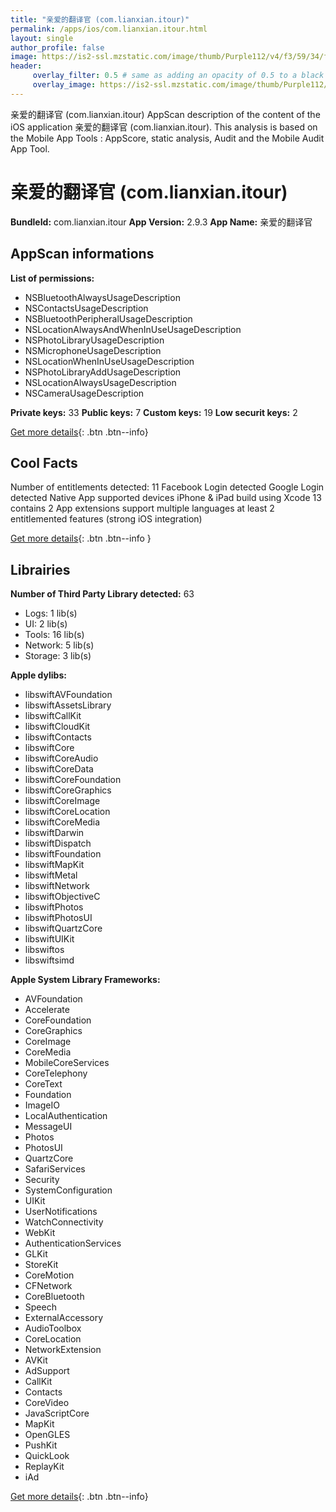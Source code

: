 ```yaml
---
title: "亲爱的翻译官 (com.lianxian.itour)"
permalink: /apps/ios/com.lianxian.itour.html
layout: single
author_profile: false
image: https://is2-ssl.mzstatic.com/image/thumb/Purple112/v4/f3/59/34/f35934d5-2a04-18d4-5bc9-5a0fade46f66/AppIcon-0-0-1x_U007emarketing-0-0-0-7-0-0-sRGB-0-0-0-GLES2_U002c0-512MB-85-220-0-0.png/512x512bb.jpg
header: 
     overlay_filter: 0.5 # same as adding an opacity of 0.5 to a black background
     overlay_image: https://is2-ssl.mzstatic.com/image/thumb/Purple112/v4/f3/59/34/f35934d5-2a04-18d4-5bc9-5a0fade46f66/AppIcon-0-0-1x_U007emarketing-0-0-0-7-0-0-sRGB-0-0-0-GLES2_U002c0-512MB-85-220-0-0.png/512x512bb.jpg
---
```

亲爱的翻译官 (com.lianxian.itour) AppScan description of the content of the iOS application 亲爱的翻译官 (com.lianxian.itour). This analysis is based on the Mobile App Tools : AppScore, static analysis, Audit and the Mobile Audit App Tool.

# 亲爱的翻译官 (com.lianxian.itour)

**BundleId:** com.lianxian.itour
**App Version:** 2.9.3
**App Name:** 亲爱的翻译官


## AppScan informations 

**List of permissions:** 
- NSBluetoothAlwaysUsageDescription
- NSContactsUsageDescription
- NSBluetoothPeripheralUsageDescription
- NSLocationAlwaysAndWhenInUseUsageDescription
- NSPhotoLibraryUsageDescription
- NSMicrophoneUsageDescription
- NSLocationWhenInUseUsageDescription
- NSPhotoLibraryAddUsageDescription
- NSLocationAlwaysUsageDescription
- NSCameraUsageDescription
  
  
**Private keys:** 33
**Public keys:** 7
**Custom keys:** 19
**Low securit keys:** 2
  
[Get more details](/pricing.html){: .btn .btn--info}

## Cool Facts

Number of entitlements detected: 11
Facebook Login detected
Google Login detected
Native App
supported devices iPhone & iPad
build using Xcode 13
contains 2 App extensions
support multiple languages
at least 2 entitlemented features (strong iOS integration)
  
[Get more details](/pricing.html){: .btn .btn--info }

## Librairies 
**Number of Third Party Library detected:** 63
- Logs: 1 lib(s)
- UI: 2 lib(s)
- Tools: 16 lib(s)
- Network: 5 lib(s)
- Storage: 3 lib(s)


**Apple dylibs:**
- libswiftAVFoundation
- libswiftAssetsLibrary
- libswiftCallKit
- libswiftCloudKit
- libswiftContacts
- libswiftCore
- libswiftCoreAudio
- libswiftCoreData
- libswiftCoreFoundation
- libswiftCoreGraphics
- libswiftCoreImage
- libswiftCoreLocation
- libswiftCoreMedia
- libswiftDarwin
- libswiftDispatch
- libswiftFoundation
- libswiftMapKit
- libswiftMetal
- libswiftNetwork
- libswiftObjectiveC
- libswiftPhotos
- libswiftPhotosUI
- libswiftQuartzCore
- libswiftUIKit
- libswiftos
- libswiftsimd


**Apple System Library Frameworks:**
- AVFoundation
- Accelerate
- CoreFoundation
- CoreGraphics
- CoreImage
- CoreMedia
- MobileCoreServices
- CoreTelephony
- CoreText
- Foundation
- ImageIO
- LocalAuthentication
- MessageUI
- Photos
- PhotosUI
- QuartzCore
- SafariServices
- Security
- SystemConfiguration
- UIKit
- UserNotifications
- WatchConnectivity
- WebKit
- AuthenticationServices
- GLKit
- StoreKit
- CoreMotion
- CFNetwork
- CoreBluetooth
- Speech
- ExternalAccessory
- AudioToolbox
- CoreLocation
- NetworkExtension
- AVKit
- AdSupport
- CallKit
- Contacts
- CoreVideo
- JavaScriptCore
- MapKit
- OpenGLES
- PushKit
- QuickLook
- ReplayKit
- iAd


  
[Get more details](/pricing.html){: .btn .btn--info}

